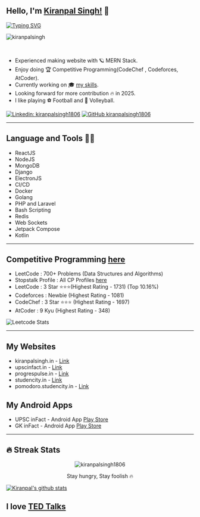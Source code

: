 ## Hello, I'm [Kiranpal Singh!](https://www.linkedin.com/in/kiranpalsingh1806/) 👋

[![Typing SVG](https://readme-typing-svg.herokuapp.com?size=25&color=1A9AF7&lines=I'm+Full+Stack+Web+Developer;and+Competitive+Coder)](https://git.io/typing-svg)

<p align="left"> <img src="https://komarev.com/ghpvc/?username=kiranpalsingh1806&label=Views&color=blue&style=plastic" alt="kiranpalsingh" /> </p>
<br/> 

- Experienced making website with 🪐 MERN Stack.
- Enjoy doing 🏆 Competitive Programming(CodeChef , Codeforces, AtCoder).
- Currently working on 🎓 [my skills](https://kiranpalsingh-projects.netlify.app/).
- Looking forward for more contribution 🔥 in 2025.
- I like playing ⚽ Football and 🏐 Volleyball.

[![Linkedin: kiranpalsingh1806](https://img.shields.io/badge/-kiranpalsingh1806-blue?style=flat-square&logo=Linkedin&logoColor=white&link=https://www.linkedin.com/in/kiranpalsingh1806/)](https://www.linkedin.com/in/kiranpalsingh1806/)
[![GitHub kiranpalsingh1806](https://img.shields.io/github/followers/kiranpalsingh1806?label=follow&style=social)](https://github.com/kiranpalsingh1806)

___  


## Language and Tools 👨‍💻 
- ReactJS
- NodeJS
- MongoDB
- Django
- ElectronJS
- CI/CD
- Docker
- Golang
- PHP and Laravel
- Bash Scripting
- Redis
- Web Sockets
- Jetpack Compose
- Kotlin
____


## Competitive Programming [here](https://www.google.com)
- LeetCode : 700+ Problems (Data Structures and Algorithms)
- Stopstalk Profile : All CP Profiles [here](https://www.stopstalk.com/user/profile/kiranpalsingh1806)
- LeetCode : 3 Star ⭐⭐⭐(Highest Rating - 1731) (Top 10.16%)
- Codeforces : Newbie (Highest Rating - 1081)
- CodeChef : 3 Star ⭐⭐⭐ (Highest Rating - 1697)
- AtCoder : 9 Kyu (Highest Rating - 348)

![Leetcode Stats](https://leetcode.card.workers.dev/?username=kiranpalsingh1806)

___

## My Websites
- kiranpalsingh.in - [Link](https://kiranpalsingh.in)
- upscinfact.in - [Link](https://upscinfact.in)
- progrespulse.in - [Link](https://progresspulse.in)
- studencity.in - [Link](https://studencity.in)
- pomodoro.studencity.in - [Link](https://pomodoro.studencity.in)

## My Android Apps
- UPSC inFact - Android App [Play Store](https://play.google.com/store/apps/details?id=com.kiranpalsingh.upscinfact)
- GK inFact - Android App [Play Store](https://play.google.com/store/apps/details?id=com.kiranpalsingh.gkinfact)

___ 

## 🔥 Streak Stats

<p align="center">
	<img align="center" src="https://github-readme-streak-stats.herokuapp.com?user=kiranpalsingh1806&theme=tokyonight_duo&hide_border=true" alt="kiranpalsingh1806" />
  <p align="center"> Stay hungry, Stay foolish 🔥 </p>
</p>

<a href="https://github.com/kiranpalsingh1806">
 <img align="center" src="https://github-readme-stats.vercel.app/api?username=kiranpalsingh1806&show_icons=true&theme=light&line_height=27" alt="Kiranpal's github stats"/>
</a>

## I love [TED Talks](https://www.youtube.com/playlist?list=PLtJqpRMKtkgzZmnZGD5nLK3xq1tgnrbZv)

